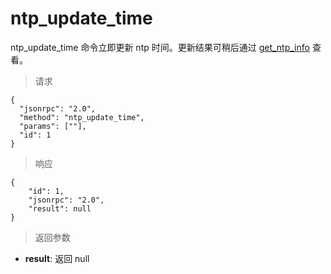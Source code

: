 # ntp_update_time

ntp_update_time 命令立即更新 ntp 时间。更新结果可稍后通过 [get_ntp_info](/zh/dev/rpc-reference/rpc-get-ntp-info) 查看。

> 请求
```
{
  "jsonrpc": "2.0", 
  "method": "ntp_update_time", 
  "params": [""], 
  "id": 1
}
```
> 响应

```
{
    "id": 1,
    "jsonrpc": "2.0",
    "result": null
}
```

> 返回参数

- **result**: 返回 null
